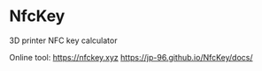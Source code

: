 # NfcKey
3D printer NFC key calculator

Online tool: https://nfckey.xyz
https://jp-96.github.io/NfcKey/docs/
